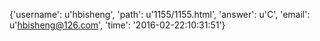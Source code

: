 {'username': u'hbisheng', 'path': u'1155/1155.html', 'answer': u'C', 'email': u'hbisheng@126.com', 'time': '2016-02-22:10:31:51'}